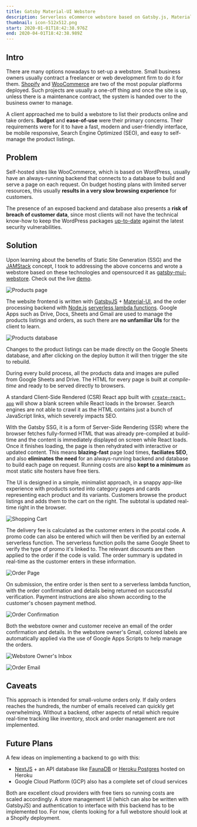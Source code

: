 ```yaml
---
title: Gatsby Material-UI Webstore
description: Serverless eCommerce webstore based on Gatsby.js, Material-UI, Google Apps.
thumbnail: icon-512x512.png
start: 2020-01-01T18:42:38.976Z
end: 2020-04-01T18:42:38.989Z
---
```

## Intro

There are many options nowadays to set-up a webstore. Small business owners usually contract a freelancer or web development firm to do it for them. [Shopify](https://www.shopify.com/) and [WooCommerce](https://woocommerce.com/) are two of the most popular platforms deployed. Such projects are usually a one-off thing and once the site is up, unless there is a maintenance contract, the system is handed over to the business owner to manage.

A client approached me to build a webstore to list their products online and take orders. **Budget** and **ease-of-use** were their primary concerns. Their requirements were for it to have a fast, modern and user-friendly interface, be mobile responsive, Search Engine Optimized (SEO), and easy to self-manage the product listings.

## Problem

Self-hosted sites like WooCommerce, which is based on WordPress, usually have an always-running backend that connects to a database to build and serve a page on each request. On budget hosting plans with limited server resources, this usually **results in a very slow browsing experience** for customers.

The presence of an exposed backend and database also presents a **risk of breach of customer data**, since most clients will not have the technical know-how to keep the WordPress packages [up-to-date](https://kinsta.com/blog/is-wordpress-secure/) against the latest security vulnerabilities.

## Solution

Upon learning about the benefits of Static Site Generation (SSG) and the [JAMStack](https://jamstack.org/) concept, I took to addressing the above concerns and wrote a webstore based on these technologies and opensourced it as [gatsby-mui-webstore](https://github.com/gatsbymuiwebstore/gatsby-mui-webstore). Check out the live [demo](https://gmws.netlify.app/).

![Products page](1.png "Products Page")

The website frontend is written with [GatsbyJS](https://www.gatsbyjs.com/) + [Material-UI](https://material-ui.com/), and the order processing backend with [Node.js](https://nodejs.org/en/) [serverless lambda functions](https://www.netlify.com/products/functions/). Google Apps such as Drive, Docs, Sheets and Gmail are used to manage the products listings and orders, as such there are **no unfamiliar UIs** for the client to learn.

![Products database](2.png "Products Database")

Changes to the product listings can be made directly on the Google Sheets database, and after clicking on the deploy button it will then trigger the site to rebuild.

During every build process, all the products data and images are pulled from Google Sheets and Drive. The HTML for every page is built at *compile-time* and ready to be served directly to browsers.

A standard Client-Side Rendered (CSR) React app built with [`create-react-app`](https://github.com/facebook/create-react-app) will show a blank screen while React loads in the browser. Search engines are not able to crawl it as the HTML contains just a bunch of JavaScript links, which severely impacts SEO.

With the Gatsby SSG, it is a form of Server-Side Rendering (SSR) where the browser fetches fully-formed HTML that was already pre-compiled at build-time and the content is immediately displayed on screen while React loads. Once it finishes loading, the page is then rehydrated with interactive or updated content. This means **blazing-fast** page load times, **faciliates SEO**, and also **eliminates the need** for an always-running backend and database to build each page on request. Running costs are also **kept to a minimum** as most static site hosters have free tiers.

The UI is designed in a simple, minimalist approach, in a snappy app-like experience with products sorted into category pages and cards representing each product and its variants. Customers browse the product listings and adds them to the cart on the right. The subtotal is updated real-time right in the browser.

![Shopping Cart](3.png "Shopping Cart")

The delivery fee is calculated as the customer enters in the postal code. A promo code can also be entered which will then be verified by an external serverless function. The serverless function polls the same Google Sheet to verify the type of promo it's linked to. The relevant discounts are then applied to the order if the code is valid. The order summary is updated in real-time as the customer enters in these information.

![Order Page](4.png "Order Page")

On submission, the entire order is then sent to a serverless lambda function, with the order confirmation and details being returned on successful verification. Payment instructions are also shown according to the customer's chosen payment method.

![Order Confirmation](5.png "Order Confirmation")

Both the webstore owner and customer receive an email of the order confirmation and details. In the webstore owner's Gmail, colored labels are automatically applied via the use of Google Apps Scripts to help manage the orders.

![Webstore Owner's Inbox](6.png "Webstore Owner's Inbox")

![Order Email](7.png "Order Email")

## Caveats

This approach is intended for small-volume orders only. If daily orders reaches the hundreds, the number of emails received can quickly get overwhelming. Without a backend, other aspects of retail which require real-time tracking like inventory, stock and order management are not implemented.

## Future Plans

A few ideas on implementing a backend to go with this:

* [NextJS](https://nextjs.org/) + an API database like [FaunaDB](https://fauna.com/) or [Heroku Postgres](https://www.heroku.com/postgres) hosted on Heroku
* Google Cloud Platform (GCP) also has a complete set of cloud services

Both are excellent cloud providers with free tiers so running costs are scaled accordingly. A store management UI (which can also be written with GatsbyJS) and authentication to interface with this backend has to be implemented too. For now, clients looking for a full webstore should look at a Shopify deployment.